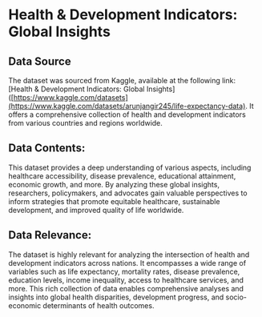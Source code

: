 # **Health & Development Indicators: Global Insights**

## **Data Source**
The dataset was sourced from Kaggle, available at the following link: [Health & Development Indicators: Global Insights]([https://www.kaggle.com/datasets](https://www.kaggle.com/datasets/arunjangir245/life-expectancy-data). It offers a comprehensive collection of health and development
indicators from various countries and regions worldwide.

## **Data Contents:**
This dataset provides a deep understanding of various aspects, including healthcare
accessibility, disease prevalence, educational attainment, economic growth, and more. By
analyzing these global insights, researchers, policymakers, and advocates gain valuable
perspectives to inform strategies that promote equitable healthcare, sustainable development,
and improved quality of life worldwide.

## **Data Relevance:**
The dataset is highly relevant for analyzing the intersection of health and development
indicators across nations. It encompasses a wide range of variables such as life expectancy,
mortality rates, disease prevalence, education levels, income inequality, access to healthcare
services, and more. This rich collection of data enables comprehensive analyses and insights
into global health disparities, development progress, and socio-economic determinants of health
outcomes.
